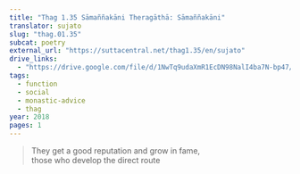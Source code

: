 ```yaml
---
title: "Thag 1.35 Sāmaññakāni Theragāthā: Sāmaññakāni"
translator: sujato
slug: "thag.01.35"
subcat: poetry
external_url: "https://suttacentral.net/thag1.35/en/sujato"
drive_links:
  - "https://drive.google.com/file/d/1NwTq9udaXmR1EcDN98NalI4ba7N-bp47/view?usp=drivesdk"
tags:
  - function
  - social
  - monastic-advice
  - thag
year: 2018
pages: 1
---
```


> They get a good reputation and grow in fame,  
those who develop the direct route
